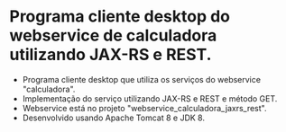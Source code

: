# Programa cliente desktop do webservice de calculadora utilizando JAX-RS e REST.

- Programa cliente desktop que utiliza os serviços do webservice "calculadora".
- Implementação do serviço utilizando JAX-RS e REST e método GET.
- Webservice está no projeto "webservice_calculadora_jaxrs_rest".
- Desenvolvido usando Apache Tomcat 8 e JDK 8.